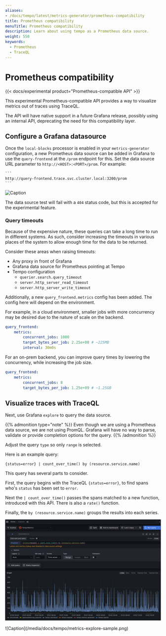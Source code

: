 ```yaml
---
aliases:
- /docs/tempo/latest/metrics-generator/prometheus-compatibility
title: Prometheus compatibility
menuTitle: Prometheus compatibility
description: Learn about using tempo as a Prometheus data source.
weight: 550
keywords:
  - Prometheus
  - TraceQL
---
```


# Prometheus compatibility

{{< docs/experimental product="Prometheus-compatible API"  >}}

This experimental Prometheus-compatible API provides a way to visualize metrics out of traces using TraceQL.

The API will have native support in a future Grafana release, possibly using an internal API, deprecating the need for
this compatibility layer.

## Configure a Grafana datasource

Once the `local-blocks` processor is enabled in your `metrics-generator`
configuration, a new Prometheus data source can be added in Grafana to use the
`query-frontend` at the `/prom` endpoint for this.  Set the data source URL
parameter to `http://<HOST>:<PORT>/prom`.  For example:

    ```
    http://query-frontend.trace.svc.cluster.local:3200/prom
    ```

![Caption](/media/docs/tempo/metrics-data-source.png)

The data source test will fail with a `404` status code, but this is accepted
for the experimental feature.

### Query timeouts

Because of the expensive nature, these queries can take a long time to run in different systems. 
As such, consider increasing the timeouts in various places of
the system to allow enough time for the data to be returned.

Consider these areas when raising timeouts: 

  - Any proxy in front of Grafana
  - Grafana data source for Prometheus pointing at Tempo
  - Tempo configuration
    - `querier.search.query_timeout`
    - `server.http_server_read_timeout`
    - `server.http_server_write_timeout`

Additionally, a new `query_frontend.metrics` config has been added.  The config
here will depend on the environment.

For example, in a cloud environment, smaller jobs with more concurrency may be
desired due to the nature of scale on the backend.

```yaml
query_frontend:
    metrics:
        concurrent_jobs: 1000
        target_bytes_per_job: 2.25e+08 # ~225MB
        interval: 30m0s
```

For an on-prem backend, you can improve query times by lowering the concurrency,
while increasing the job size.

```yaml
query_frontend:
    metrics:
        concurrent_jobs: 8
        target_bytes_per_job: 1.25e+09 # ~1.25GB
```

## Visualize traces with TraceQL

Next, use Grafana `explore` to query the data source.

{{% admonition type="note" %}}
Even though we are using a Prometheus data source, we are not using PromQL. Grafana will have no way to parse, validate or provide completion options for the query.
{{% /admonition %}}

Adjust the query `type` so only `range` is selected.

Here is an example query:

```
{status=error} | count_over_time() by (resource.service.name)
```

<!-- TODO: Point to supporting traceql docs. -->

This query has several parts to consider.

First, the query begins with the TraceQL `{status=error}`, to find spans who's `status` has been set to `error`.

Next the `| count_over_time()` passes the spans matched to a new function,
introduced with this API.  There is also a `rate()` function.

Finally, the `by (resource.service.name)` groups the results into each series.

<p align="center"><img src="explore.png" alt="Metrics visualization in Grafana "></p>
![Caption](/media/docs/tempo/metrics-explore-sample.png)
